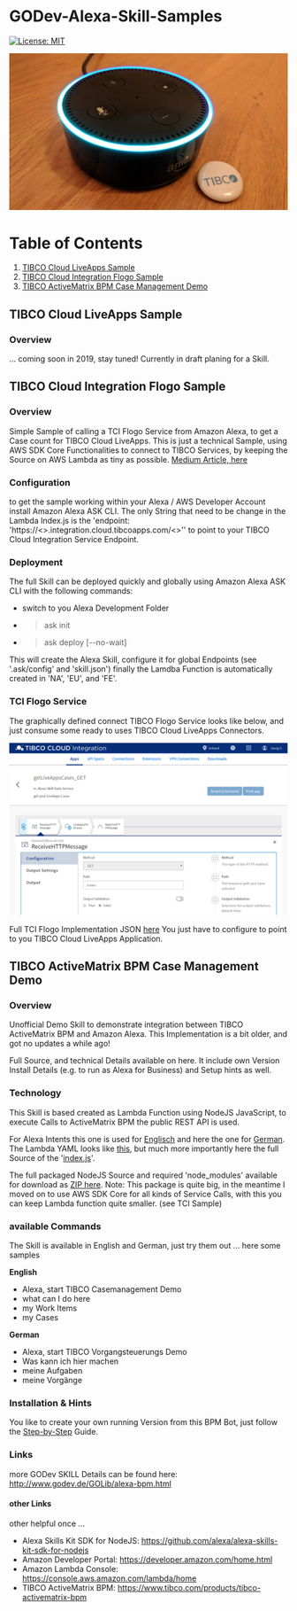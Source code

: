 # GODev-Alexa-Skill-Samples

[![License: MIT](https://img.shields.io/badge/License-MIT-yellow.svg)](https://opensource.org/licenses/MIT)

![Alexa TIBCO](images/Alexa-TIBCO.jpg?raw=true "TIBCO Amazon Alexa Bots")

# Table of Contents
1. [TIBCO Cloud LiveApps Sample](#liveapps)
2. [TIBCO Cloud Integration Flogo Sample](#tci)
3. [TIBCO ActiveMatrix BPM Case Management Demo](#amxbpm)

<a name="liveapps"></a>
## TIBCO Cloud LiveApps Sample
### Overview
... coming soon in 2019, stay tuned!  Currently in draft planing for a Skill.

<a name="tci"></a>
## TIBCO Cloud Integration Flogo Sample
### Overview
Simple Sample of calling a TCI Flogo Service from Amazon Alexa, to get a Case count for TIBCO Cloud LiveApps.
This is just a technical Sample, using AWS SDK Core Functionalities to connect to TIBCO Services, by keeping the Source on AWS Lambda as tiny as possible. [Medium Article, here](https://levelup.gitconnected.com/calling-external-rest-service-from-aws-lambda-1890a521a3f1)

### Configuration
to get the sample working within your Alexa / AWS Developer Account install Amazon Alexa ASK CLI. The only String that need to be change in the Lambda Index.js is the 'endpoint: 'https://<<your location>>.integration.cloud.tibcoapps.com/<<your TCI Service ID>>'' to point to your TIBCO Cloud Integration Service Endpoint.

### Deployment
The full Skill can be deployed quickly and globally using Amazon Alexa ASK CLI with the following commands:
- switch to you Alexa Development Folder
- >ask init
- >ask deploy [--no-wait]

This will create the Alexa Skill, configure it for global Endpoints (see '.ask/config' and 'skill.json') finally the Lamdba Function is automatically created in 'NA', 'EU', and 'FE'.

### TCI Flogo Service
The graphically defined connect TIBCO Flogo Service looks like below, and just consume some ready to uses TIBCO Cloud LiveApps Connectors.

![Alexa TIBCO Flogo LiveApps](images/basicFlogoFlow.png?raw=true "basic TIBCO Flogo flow connected to LiveApps")

Full TCI Flogo Implementation JSON [here](TCI-Flogo/flogo-json/Alexa-Skill-Data-Service.json)
You just have to configure to point to you TIBCO Cloud LiveApps Application.

<a name="amxbpm"></a>
## TIBCO ActiveMatrix BPM Case Management Demo
### Overview
Unofficial Demo Skill to demonstrate integration between TIBCO ActiveMatrix BPM and Amazon Alexa.
This Implementation is a bit older, and got no updates a while ago!

Full Source, and technical Details available on here.
It include own Version Install Details (e.g. to run as Alexa for Business) and Setup hints as well.

### Technology
This Skill is based created as Lambda Function using NodeJS JavaScript, to execute Calls to ActiveMatrix BPM the public REST API is used.

For Alexa Intents this one is used for [Englisch](bpmbot/Intents/intents_en.json) and here the one for [German](bpmbot/Intents/intents_de.json).
The Lambda YAML looks like [this](bpmbot/bpmbot.yaml), but much more importantly here the full Source of the '[index.js](bpmbot/index.js)'.

The full packaged NodeJS Source and required 'node_modules' available for download as [ZIP here](bpmbot/zip/bpmbot.zip).
Note: This package is quite big, in the meantime I moved on to use AWS SDK Core for all kinds of Service Calls, with this you can keep Lambda function quite smaller. (see TCI Sample)

### available Commands
The Skill is available in English and German, just try them out ... here some samples

<b>English</b>
- Alexa, start TIBCO Casemanagement Demo
- what can I do here
- my Work Items
- my Cases

<b>German</b>
- Alexa, start TIBCO Vorgangsteuerungs Demo
- Was kann ich hier machen
- meine Aufgaben
- meine Vorgänge

### Installation & Hints
You like to create your own running Version from this BPM Bot, just follow the [Step-by-Step](bpmbot/docs/install-guide.md) Guide.

### Links
more GODev SKILL Details can be found here: http://www.godev.de/GOLib/alexa-bpm.html

#### other Links
other helpful once ...
- Alexa Skills Kit SDK for NodeJS: https://github.com/alexa/alexa-skills-kit-sdk-for-nodejs
- Amazon Developer Portal: https://developer.amazon.com/home.html
- Amazon Lambda Console: https://console.aws.amazon.com/lambda/home
- TIBCO ActiveMatrix BPM: https://www.tibco.com/products/tibco-activematrix-bpm
